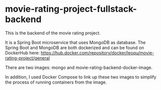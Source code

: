 # movie-rating-project-fullstack-backend

This is the backend of the movie rating project.

It is a Spring Boot microservice that uses MongoDB as database.
The Spring Boot and MongoDB are both dockerized and can be found on DockerHub here: https://hub.docker.com/repository/docker/leoqu/movie-rating-project/general

There are two images: mongo and movie-rating-backend-docker-image. 

In addition, I used Docker Compose to link up these two images to simplify the process of running containers from the image.
